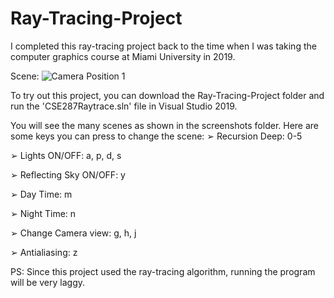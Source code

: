 # Ray-Tracing-Project

I completed this ray-tracing project back to the time when I was taking the computer graphics course at Miami University in 2019.

Scene:
![Camera Position 1](https://user-images.githubusercontent.com/73594399/204479916-5fb5a5f7-ad08-4a6d-baf3-2c40de5dc5e6.png)

To try out this project, you can download the Ray-Tracing-Project folder and run the 'CSE287Raytrace.sln' file in Visual Studio 2019.

You will see the many scenes as shown in the screenshots folder. Here are some keys you can press to change the scene:
➢ Recursion Deep: 0-5

➢ Lights ON/OFF: a, p, d, s

➢ Reflecting Sky ON/OFF: y

➢ Day Time: m

➢ Night Time: n

➢ Change Camera view: g, h, j

➢ Antialiasing: z

PS: Since this project used the ray-tracing algorithm, running the program will be very laggy. 
